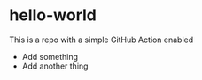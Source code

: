 # hello-world
This is a repo with a simple GitHub Action enabled

* Add something
* Add another thing
